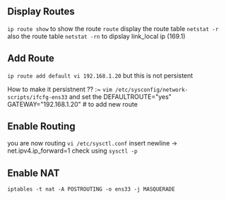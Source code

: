 ## Display Routes
`ip route show` to show the route
`route` display the route table
`netstat -r` also the route table
`netstat -rn` to dipslay link_local ip (169.1)

## Add Route
`ip route add default vi 192.168.1.20` but this is not persistent

How to make it persistnent ?? :~ 
`vim /etc/sysconfig/network-scripts/ifcfg-ens33` and set the 
	DEFAULTROUTE="yes"
	GATEWAY="192.168.1.20"   # to add new route

## Enable Routing
you are now routing 
`vi /etc/sysctl.conf` 
	insert newline -> net.ipv4.ip_forward=1
check using `sysctl -p` 

## Enable NAT

`iptables -t nat -A POSTROUTING -o ens33 -j MASQUERADE`
